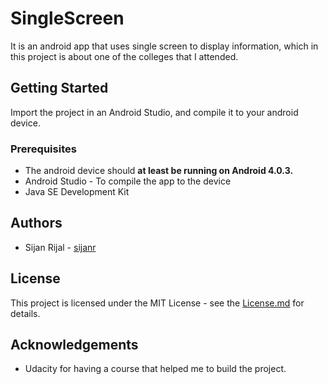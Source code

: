 # SingleScreen
It is an android app that uses single screen to display information, which in this project is about one of the colleges that I attended.

## Getting Started
Import the project in an Android Studio, and compile it to your android device.

### Prerequisites
  * The android device should **at least be running on Android 4.0.3.**
  * Android Studio - To compile the app to the device
  * Java SE Development Kit

## Authors
  * Sijan Rijal - [sijanr](https://github.com/sijanr)
  
## License
This project is licensed under the MIT License - see the [License.md](./License.md) for details.

## Acknowledgements
  * Udacity for having a course that helped me to build the project.

